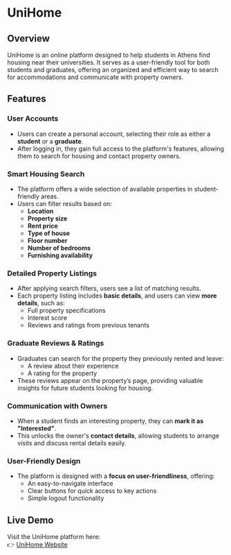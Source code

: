 # UniHome

## Overview
UniHome is an online platform designed to help students in Athens find housing near their universities. It serves as a user-friendly tool for both students and graduates, offering an 
organized and efficient way to search for accommodations and communicate with property owners.

## Features
### **User Accounts**
- Users can create a personal account, selecting their role as either a **student** or a **graduate**.
- After logging in, they gain full access to the platform's features, allowing them to search for housing and contact property owners.

### **Smart Housing Search**
- The platform offers a wide selection of available properties in student-friendly areas.
- Users can filter results based on:
  - **Location**
  - **Property size**
  - **Rent price**
  - **Type of house**
  - **Floor number**
  - **Number of bedrooms**
  - **Furnishing availability**

### **Detailed Property Listings**
- After applying search filters, users see a list of matching results.
- Each property listing includes **basic details**, and users can view **more details**, such as:
  - Full property specifications
  - Interest score
  - Reviews and ratings from previous tenants

### **Graduate Reviews & Ratings**
- Graduates can search for the property they previously rented and leave:
  - A review about their experience
  - A rating for the property
- These reviews appear on the property’s page, providing valuable insights for future students looking for housing.

### **Communication with Owners**
- When a student finds an interesting property, they can **mark it as "Interested"**.
- This unlocks the owner's **contact details**, allowing students to arrange visits and discuss rental details easily.

### **User-Friendly Design**
- The platform is designed with a **focus on user-friendliness**, offering:
  - An easy-to-navigate interface
  - Clear buttons for quick access to key actions
  - Simple logout functionality

## **Live Demo**
Visit the UniHome platform here:  
👉 [UniHome Website](http://ism.dmst.aueb.gr/ismgroup12/UniHome/landingpage.jsp)

